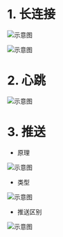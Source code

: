 # 1. 长连接
![示意图](http://upload-images.jianshu.io/upload_images/944365-114c88462ef03caa.png?imageMogr2/auto-orient/strip%7CimageView2/2/w/1240)


![示意图](http://upload-images.jianshu.io/upload_images/944365-184c2ffcf54f4f0e.png?imageMogr2/auto-orient/strip%7CimageView2/2/w/1240)

# 2. 心跳
![示意图](http://upload-images.jianshu.io/upload_images/944365-d24c26ca70551fe9.png?imageMogr2/auto-orient/strip%7CimageView2/2/w/1240)

# 3. 推送

- 原理

![示意图](http://upload-images.jianshu.io/upload_images/944365-6f4aa323efd693a5.png?imageMogr2/auto-orient/strip%7CimageView2/2/w/1240)


- 类型

![示意图](https://upload-images.jianshu.io/upload_images/944365-91e89ed3a6afd39d.png?imageMogr2/auto-orient/strip%7CimageView2/2/w/1240)


- 推送区别

![示意图](http://upload-images.jianshu.io/upload_images/944365-db99061ccdba471a.png?imageMogr2/auto-orient/strip%7CimageView2/2/w/1240)
